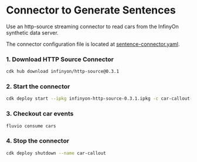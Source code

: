 # Connector to Generate Sentences

Use an http-source streaming connector to read cars from the InfinyOn synthetic data server. 

The connector configuration file is located at [sentence-connector.yaml](sentence-connector.yaml).

### 1. Download HTTP Source Connector

```bash
cdk hub download infinyon/http-source@0.3.1
```

### 2. Start the connector

```bash
cdk deploy start --ipkg infinyon-http-source-0.3.1.ipkg -c car-callout-connector.yaml
```

### 3. Checkout  car events

```bash
fluvio consume cars
```

### 4. Stop the connector

```bash
cdk deploy shutdown --name car-callout
```
